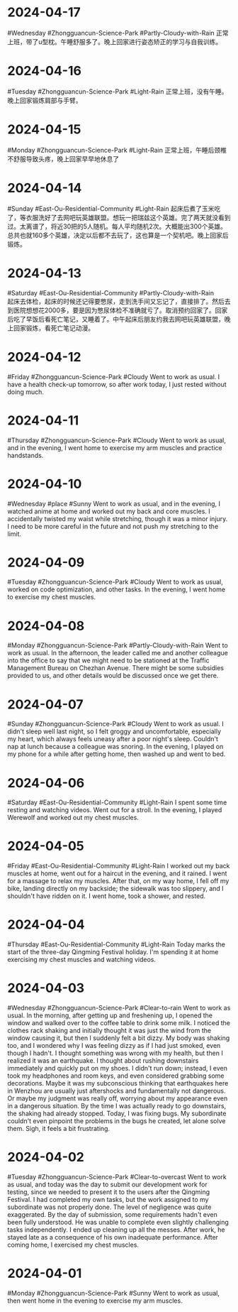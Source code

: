 # 2024-04-17
#Wednesday  #Zhongguancun-Science-Park  #Partly-Cloudy-with-Rain 
正常上班，带了u型枕。午睡舒服多了。晚上回家进行姿态矫正的学习与自我训练。

# 2024-04-16
#Tuesday     #Zhongguancun-Science-Park   #Light-Rain 
正常上班，没有午睡。晚上回家锻炼肩部与手臂。

# 2024-04-15
#Monday    #Zhongguancun-Science-Park   #Light-Rain 
正常上班，午睡后颈椎不舒服导致头疼，晚上回家早早地休息了

# 2024-04-14
#Sunday   #East-Ou-Residential-Community  #Light-Rain 
起床后煮了玉米吃了，等衣服洗好了去网吧玩英雄联盟。想玩一把瑞兹这个英雄。完了两天就没看到过。太离谱了，将近30把的5人随机。每人平均随机2次。大概能出300个英雄。总共也就160多个英雄，决定以后都不去玩了，这也算是一个契机吧。晚上回家后锻炼。

# 2024-04-13
#Saturday  #East-Ou-Residential-Community  #Partly-Cloudy-with-Rain  
起床去体检，起床的时候还记得要憋尿，走到洗手间又忘记了，直接排了。然后去到医院想想花2000多，要是因为憋尿体检不准确就亏了。取消预约回家了。回家后吃了早饭后看死亡笔记，又睡着了。中午起床后朋友约我去网吧玩英雄联盟，晚上回家锻炼，看死亡笔记动漫。

# 2024-04-12
#Friday #Zhongguancun-Science-Park  #Cloudy 
Went to work as usual. I have a health check-up tomorrow, so after work today, I just rested without doing much.

# 2024-04-11
#Thursday  #Zhongguancun-Science-Park  #Cloudy 
Went to work as usual, and in the evening, I went home to exercise my arm muscles and practice handstands.

# 2024-04-10
#Wednesday #place #Sunny 
Went to work as usual, and in the evening, I watched anime at home and worked out my back and core muscles. I accidentally twisted my waist while stretching, though it was a minor injury. I need to be more careful in the future and not push my stretching to the limit.

# 2024-04-09
#Tuesday  #Zhongguancun-Science-Park  #Cloudy 
Went to work as usual, worked on code optimization, and other tasks. In the evening, I went home to exercise my chest muscles.

# 2024-04-08
#Monday #Zhongguancun-Science-Park  #Partly-Cloudy-with-Rain 
Went to work as usual. In the afternoon, the leader called me and another colleague into the office to say that we might need to be stationed at the Traffic Management Bureau on Chezhan Avenue. There might be some subsidies provided to us, and other details would be discussed once we get there.

# 2024-04-07
#Sunday  #Zhongguancun-Science-Park  #Cloudy 
Went to work as usual. I didn't sleep well last night, so I felt groggy and uncomfortable, especially my heart, which always feels uneasy after a poor night's sleep. Couldn't nap at lunch because a colleague was snoring. In the evening, I played on my phone for a while after getting home, then washed up and went to bed.

# 2024-04-06
#Saturday #East-Ou-Residential-Community  #Light-Rain 
I spent some time resting and watching videos. Went out for a stroll. In the evening, I played Werewolf and worked out my chest muscles.

# 2024-04-05
#Friday  #East-Ou-Residential-Community  #Light-Rain 
I worked out my back muscles at home, went out for a haircut in the evening, and it rained. I went for a massage to relax my muscles. After that, on my way home, I fell off my bike, landing directly on my backside; the sidewalk was too slippery, and I shouldn't have ridden on it. I went home, took a shower, and rested.

# 2024-04-04
#Thursday  #East-Ou-Residential-Community  #Light-Rain 
Today marks the start of the three-day Qingming Festival holiday. I'm spending it at home exercising my chest muscles and watching videos.


# 2024-04-03
#Wednesday #Zhongguancun-Science-Park  #Clear-to-rain
Went to work as usual. In the morning, after getting up and freshening up, I opened the window and walked over to the coffee table to drink some milk. I noticed the clothes rack shaking and initially thought it was just the wind from the window causing it, but then I suddenly felt a bit dizzy. My body was shaking too, and I wondered why I was feeling dizzy as if I had just smoked, even though I hadn't. I thought something was wrong with my health, but then I realized it was an earthquake. I thought about rushing downstairs immediately and quickly put on my shoes. I didn't run down; instead, I even took my headphones and room keys, and even considered grabbing some decorations. Maybe it was my subconscious thinking that earthquakes here in Wenzhou are usually just aftershocks and fundamentally not dangerous. Or maybe my judgment was really off, worrying about my appearance even in a dangerous situation. By the time I was actually ready to go downstairs, the shaking had already stopped. Today, I was fixing bugs. My subordinate couldn't even pinpoint the problems in the bugs he created, let alone solve them. Sigh, it feels a bit frustrating.

# 2024-04-02
#Tuesday #Zhongguancun-Science-Park  #Clear-to-overcast
Went to work as usual, and today was the day to submit our development work for testing, since we needed to present it to the users after the Qingming Festival. I had completed my own tasks, but the work assigned to my subordinate was not properly done. The level of negligence was quite exaggerated. By the day of submission, some requirements hadn't even been fully understood. He was unable to complete even slightly challenging tasks independently. I ended up cleaning up all the messes. After work, he stayed late as a consequence of his own inadequate performance. After coming home, I exercised my chest muscles.

# 2024-04-01
#Monday  #Zhongguancun-Science-Park  #Sunny 
Went to work as usual, then went home in the evening to exercise my arm muscles.